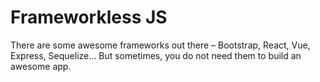 # Frameworkless JS

There are some awesome frameworks out there – Bootstrap, React, Vue, Express, Sequelize... But sometimes, you do not need them to build an awesome app.
